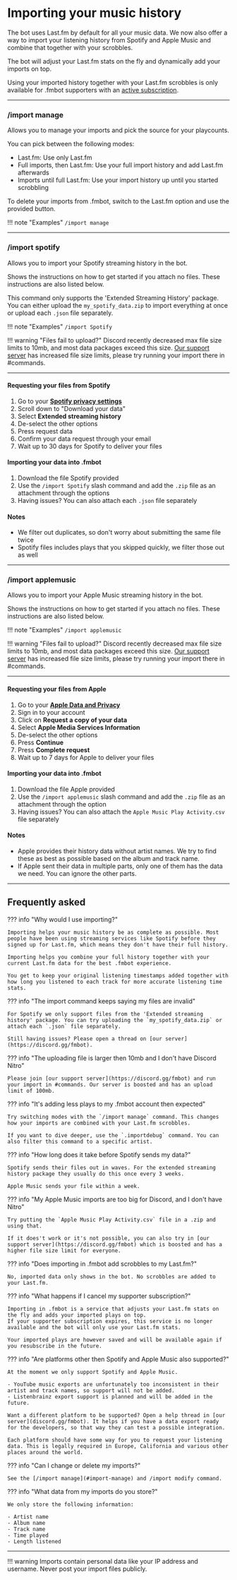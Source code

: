 # Importing your music history

The bot uses Last.fm by default for all your music data. We now also offer a way to import your listening history from Spotify and Apple Music and combine that together with your scrobbles.

The bot will adjust your Last.fm stats on the fly and dynamically add your imports on top.

Using your imported history together with your Last.fm scrobbles is only available for .fmbot supporters with an <a href="/supporter/">active subscription</a>.

---

### /import manage

Allows you to manage your imports and pick the source for your playcounts.

You can pick between the following modes:

- Last.fm: Use only Last.fm
- Full imports, then Last.fm: Use your full import history and add Last.fm afterwards
- Imports until full Last.fm: Use your import history up until you started scrobbling

To delete your imports from .fmbot, switch to the Last.fm option and use the provided button.

!!! note "Examples"
    `/import manage`

---

### /import spotify

Allows you to import your Spotify streaming history in the bot.

Shows the instructions on how to get started if you attach no files. These instructions are also listed below.

This command only supports the 'Extended Streaming History' package. You can either upload the `my_spotify_data.zip` to import everything at once or upload each `.json` file separately.


!!! note "Examples"
    `/import Spotify`

!!! warning "Files fail to upload?"
    Discord recently decreased max file size limits to 10mb, and most data packages exceed this size. [Our support server](https://discord.gg/fmbot) has increased file size limits, please try running your import there in #commands.

---

#### Requesting your files from Spotify

1. Go to your <a href="https://www.spotify.com/us/account/privacy/" target="_blank">**Spotify privacy settings**</a>
2. Scroll down to "Download your data"
3. Select **Extended streaming history**
4. De-select the other options
5. Press request data
6. Confirm your data request through your email
7. Wait up to 30 days for Spotify to deliver your files

#### Importing your data into .fmbot
1. Download the file Spotify provided
2. Use the `/import Spotify` slash command and add the `.zip` file as an attachment through the options
3. Having issues? You can also attach each `.json` file separately

#### Notes
- We filter out duplicates, so don't worry about submitting the same file twice
- Spotify files includes plays that you skipped quickly, we filter those out as well

---

### /import applemusic

Allows you to import your Apple Music streaming history in the bot.

Shows the instructions on how to get started if you attach no files. These instructions are also listed below.

!!! note "Examples"
    `/import applemusic`

!!! warning "Files fail to upload?"
    Discord recently decreased max file size limits to 10mb, and most data packages exceed this size. [Our support server](https://discord.gg/fmbot) has increased file size limits, please try running your import there in #commands.

---

#### Requesting your files from Apple

1. Go to your <a href="https://privacy.apple.com/" target="_blank">**Apple Data and Privacy**</a>
2. Sign in to your account
3. Click on **Request a copy of your data**
4. Select **Apple Media Services Information**
5. De-select the other options
6. Press **Continue**
7. Press **Complete request**
8. Wait up to 7 days for Apple to deliver your files

#### Importing your data into .fmbot
1. Download the file Apple provided
2. Use the `/import applemusic` slash command and add the `.zip` file as an attachment through the option
3. Having issues? You can also attach the `Apple Music Play Activity.csv` file separately

#### Notes
- Apple provides their history data without artist names. We try to find these as best as possible based on the album and track name.
- If Apple sent their data in multiple parts, only one of them has the data we need. You can ignore the other parts.

---

## Frequently asked

??? info "Why would I use importing?"

    Importing helps your music history be as complete as possible. Most people have been using streaming services like Spotify before they signed up for Last.fm, which means they don't have their full history.

    Importing helps you combine your full history together with your current Last.fm data for the best .fmbot experience.

    You get to keep your original listening timestamps added together with how long you listened to each track for more accurate listening time stats.

??? info "The import command keeps saying my files are invalid"

    For Spotify we only support files from the 'Extended streaming history' package. You can try uploading the `my_spotify_data.zip` or attach each `.json` file separately.

    Still having issues? Please open a thread on [our server](https://discord.gg/fmbot).

??? info "The uploading file is larger then 10mb and I don't have Discord Nitro"

    Please join [our support server](https://discord.gg/fmbot) and run your import in #commands. Our server is boosted and has an upload limit of 100mb.

??? info "It's adding less plays to my .fmbot account then expected"

    Try switching modes with the `/import manage` command. This changes how your imports are combined with your Last.fm scrobbles.

    If you want to dive deeper, use the `.importdebug` command. You can also filter this command to a specific artist.

??? info "How long does it take before Spotify sends my data?"

    Spotify sends their files out in waves. For the extended streaming history package they usually do this once every 3 weeks.

    Apple Music sends your file within a week.

??? info "My Apple Music imports are too big for Discord, and I don't have Nitro"

    Try putting the `Apple Music Play Activity.csv` file in a .zip and using that.

    If it does't work or it's not possible, you can also try in [our support server](https://discord.gg/fmbot) which is boosted and has a higher file size limit for everyone.

??? info "Does importing in .fmbot add scrobbles to my Last.fm?"

    No, imported data only shows in the bot. No scrobbles are added to your Last.fm.

??? info "What happens if I cancel my supporter subscription?"

    Importing in .fmbot is a service that adjusts your Last.fm stats on the fly and adds your imported plays on top.
    If your supporter subscription expires, this service is no longer available and the bot will only use your Last.fm stats.

    Your imported plays are however saved and will be available again if you resubscribe in the future.

??? info "Are platforms other then Spotify and Apple Music also supported?"

    At the moment we only support Spotify and Apple Music.

    - YouTube music exports are unfortunately too inconsistent in their artist and track names, so support will not be added.
    - Listenbrainz export support is planned and will be added in the future.

    Want a different platform to be supported? Open a help thread in [our server](discord.gg/fmbot). It helps if you have a data export ready for the developers, so that way they can test a possible integration.

    Each platform should have some way for you to request your listening data. This is legally required in Europe, California and various other places around the world.

??? info "Can I change or delete my imports?"

    See the [/import manage](#import-manage) and /import modify command.

??? info "What data from my imports do you store?"

    We only store the following information:

    - Artist name
    - Album name
    - Track name
    - Time played
    - Length listened

---

!!! warning
    Imports contain personal data like your IP address and username. Never post your import files publicly.
